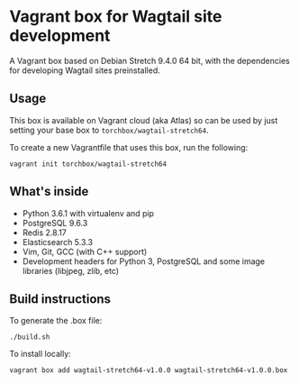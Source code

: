 Vagrant box for Wagtail site development
========================================

A Vagrant box based on Debian Stretch 9.4.0 64 bit, with the dependencies for developing Wagtail sites preinstalled.

Usage
-----

This box is available on Vagrant cloud (aka Atlas) so can be used by just setting your base box to ``torchbox/wagtail-stretch64``.

To create a new Vagrantfile that uses this box, run the following:

```
vagrant init torchbox/wagtail-stretch64
```

What's inside
-------------

 - Python 3.6.1 with virtualenv and pip
 - PostgreSQL 9.6.3
 - Redis 2.8.17
 - Elasticsearch 5.3.3
 - Vim, Git, GCC (with C++ support)
 - Development headers for Python 3, PostgreSQL and some image libraries (libjpeg, zlib, etc)

Build instructions
------------------

To generate the .box file:

    ./build.sh

To install locally:

    vagrant box add wagtail-stretch64-v1.0.0 wagtail-stretch64-v1.0.0.box
